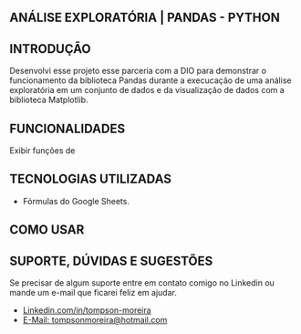 ## ANÁLISE EXPLORATÓRIA | PANDAS - PYTHON


## INTRODUÇÃO 
Desenvolvi esse projeto esse parceria com a DIO para demonstrar o funcionamento da biblioteca Pandas durante a execucação de uma análise exploratória em um conjunto de dados e da visualização de dados com a biblioteca Matplotlib.

## FUNCIONALIDADES
Exibir funções de 

## TECNOLOGIAS UTILIZADAS
- Fórmulas do Google Sheets.

## COMO USAR



## SUPORTE, DÚVIDAS E SUGESTÕES
Se precisar de algum suporte entre em contato comigo no Linkedin ou mande um e-mail que ficarei feliz em ajudar.
- [Linkedin.com/in/tompson-moreira](https://www.linkedin.com/in/tompson-moreira/)
- [E-Mail: tompsonmoreira@hotmail.com](tompsonmoreira@hotmail.com)